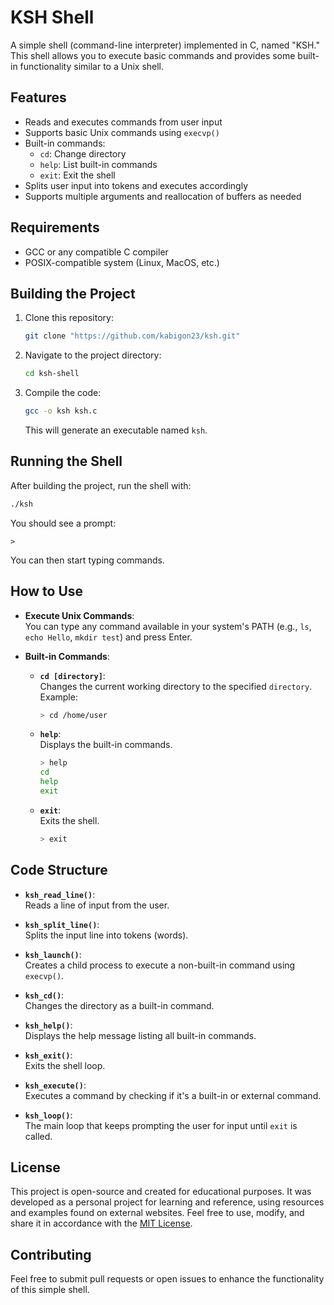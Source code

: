 
# KSH Shell

A simple shell (command-line interpreter) implemented in C, named "KSH." This shell allows you to execute basic commands and provides some built-in functionality similar to a Unix shell.

## Features

- Reads and executes commands from user input
- Supports basic Unix commands using `execvp()`
- Built-in commands: 
  - `cd`: Change directory
  - `help`: List built-in commands
  - `exit`: Exit the shell
- Splits user input into tokens and executes accordingly
- Supports multiple arguments and reallocation of buffers as needed

## Requirements

- GCC or any compatible C compiler
- POSIX-compatible system (Linux, MacOS, etc.)

## Building the Project

1. Clone this repository:
   ```bash
   git clone "https://github.com/kabigon23/ksh.git"
   ```
2. Navigate to the project directory:
   ```bash
   cd ksh-shell
   ```
3. Compile the code:
   ```bash
   gcc -o ksh ksh.c
   ```
   This will generate an executable named `ksh`.

## Running the Shell

After building the project, run the shell with:
```bash
./ksh
```
You should see a prompt:
```
>
```
You can then start typing commands.

## How to Use

- **Execute Unix Commands**:  
  You can type any command available in your system's PATH (e.g., `ls`, `echo Hello`, `mkdir test`) and press Enter.

- **Built-in Commands**:
  - **`cd [directory]`**:  
    Changes the current working directory to the specified `directory`.  
    Example:
    ```bash
    > cd /home/user
    ```
  - **`help`**:  
    Displays the built-in commands.
    ```bash
    > help
    cd
    help
    exit
    ```
  - **`exit`**:  
    Exits the shell.
    ```bash
    > exit
    ```

## Code Structure

- **`ksh_read_line()`**:  
  Reads a line of input from the user.

- **`ksh_split_line()`**:  
  Splits the input line into tokens (words).

- **`ksh_launch()`**:  
  Creates a child process to execute a non-built-in command using `execvp()`.

- **`ksh_cd()`**:  
  Changes the directory as a built-in command.

- **`ksh_help()`**:  
  Displays the help message listing all built-in commands.

- **`ksh_exit()`**:  
  Exits the shell loop.

- **`ksh_execute()`**:  
  Executes a command by checking if it's a built-in or external command.

- **`ksh_loop()`**:  
  The main loop that keeps prompting the user for input until `exit` is called.

## License

This project is open-source and created for educational purposes. It was developed as a personal project for learning and reference, using resources and examples found on external websites. Feel free to use, modify, and share it in accordance with the [MIT License](LICENSE).

## Contributing

Feel free to submit pull requests or open issues to enhance the functionality of this simple shell.

